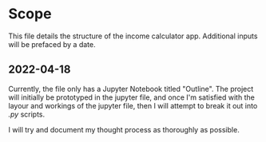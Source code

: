 # Scope

This file details the structure of the income calculator app. Additional inputs will be prefaced by a date.

## 2022-04-18

Currently, the file only has a Jupyter Notebook titled "Outline". The project will initially be prototyped in the jupyter file, and once I'm satisfied with the layour and workings of the jupyter file, then I will attempt to break it out into *.py* scripts.

I will try and document my thought process as thoroughly as possible.
